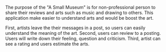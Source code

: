The purpose of the "A Small Museum" is for non-professional person to share their reviews and arts such as music and drawing to others. This application make easier to understand arts and would be boost the art.

First, artists leave the their messages in a post, so users can easily understand the meaning of the art.
Second, users can review to a posting. Users will write down their feeling, question and criticism. 
Third, artist can see a rating and users estimate the arts.
